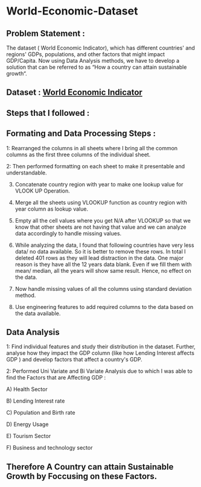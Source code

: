 # World-Economic-Dataset

## Problem Statement :
The dataset ( World Economic Indicator), which has different countries' and regions' GDPs, populations, and other factors that might impact GDP/Capita. Now using Data Analysis methods, we have to develop a solution that can be referred to as “How a country can attain sustainable growth“.

## Dataset : [World Economic Indicator](https://docs.google.com/spreadsheets/d/1JKS-C_gXbFWzj-RreMZ1p92t4mjGoDhf49vQhuYpMlI/edit#gid=1984831915)


## Steps that I followed :

## Formating and Data Processing Steps :

1: Rearranged the columns in all sheets where I bring all the common columns as the first three columns of the individual sheet.

2: Then performed formatting on each sheet to make it presentable and understandable.

3. Concatenate country region with year to make one lookup value for VLOOK UP Operation.
	
4. Merge all the sheets using VLOOKUP function as country region with year column as lookup value.
	
5. Empty all the cell values where you get N/A after VLOOKUP so that we know that other sheets are not having that value and we can analyze data accordingly to handle missing values. 
	
6. While analyzing the data, I found that following countries have very less data/ no data available. So it is better to remove these rows. In total I deleted 401 rows as they will lead distraction in the data. One major reason is they have all the 12 years data blank. Even if we fill them with mean/ median, all the years will show same result. Hence, no effect on the data. 

7. Now handle missing values of all the columns using standard deviation method. 
	
8. Use engineering features to add required columns to the data based on the data available.

## Data Analysis 

1: Find individual features and study their distribution in the dataset. Further, analyse how they impact the GDP column (like how Lending Interest affects GDP ) and
develop factors that affect a country's GDP.

2: Performed Uni Variate and Bi Variate Analysis due to which I was able to find the Factors that are Affecting GDP :


A) Health Sector

B) Lending Interest rate

C) Population and Birth rate

D) Energy Usage

E) Tourism Sector

F) Business and technology sector 

## Therefore A Country can attain Sustainable Growth by Foccusing on these Factors.
